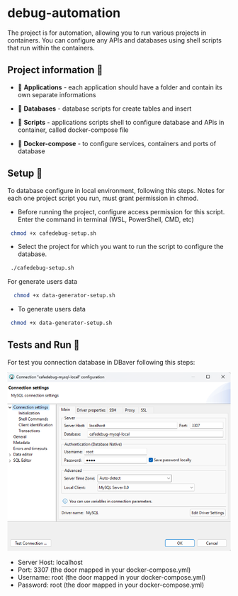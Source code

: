 # debug-automation
The project is for automation, allowing you to run various projects in containers. You can configure any APIs and databases using shell scripts that run within the containers.

## Project information 📑

- 📂 **Applications** - each application should have a folder and contain its own separate informations

- 📂 **Databases** - database scripts for create tables and insert

- 📂 **Scripts** - applications scripts shell to configure database and APis in container, called docker-compose file

- 🐋 **Docker-compose** - to configure services, containers and ports of database 


## Setup 🔧
To database configure in local environment, following this steps. Notes for each one project script you run, must grant permission in chmod.

- Before running the project, configure access permission for this script. Enter the command in terminal (WSL, PowerShell, CMD, etc)

```bash
 chmod +x cafedebug-setup.sh
```
- Select the project for which you want to run the script to configure the database.

```bash
 ./cafedebug-setup.sh
```


For generate users data

```bash
  chmod +x data-generator-setup.sh
```

- To generate users data

```bash
 chmod +x data-generator-setup.sh
```

## Tests and Run 🧪
For test you connection database in DBaver following this steps:

![alt text](dbeaver.png)

- Server Host: localhost
- Port: 3307  (the door mapped in your docker-compose.yml)
- Username: root (the door mapped in your docker-compose.yml)
- Password: root (the door mapped in your docker-compose.yml)

